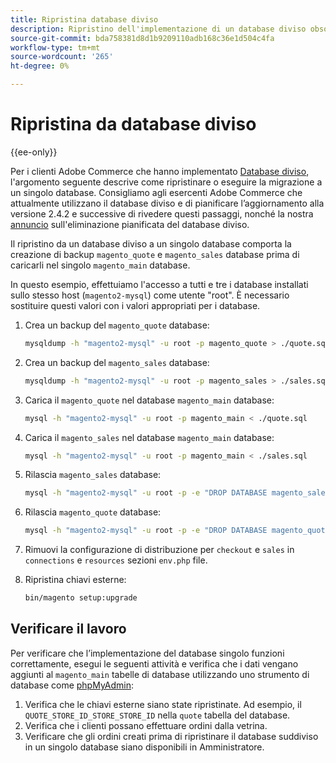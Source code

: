```yaml
---
title: Ripristina database diviso
description: Ripristino dell'implementazione di un database diviso obsoleta in un'unica implementazione di database.
source-git-commit: bda758381d8d1b9209110adb168c36e1d504c4fa
workflow-type: tm+mt
source-wordcount: '265'
ht-degree: 0%

---
```



# Ripristina da database diviso

{{ee-only}}

Per i clienti Adobe Commerce che hanno implementato [Database diviso](multi-master.md), l&#39;argomento seguente descrive come ripristinare o eseguire la migrazione a un singolo database. Consigliamo agli esercenti Adobe Commerce che attualmente utilizzano il database diviso e di pianificare l’aggiornamento alla versione 2.4.2 e successive di rivedere questi passaggi, nonché la nostra [annuncio](https://community.magento.com/t5/Magento-DevBlog/Deprecation-of-Split-Database-in-Magento-Commerce/ba-p/465187) sull&#39;eliminazione pianificata del database diviso.

Il ripristino da un database diviso a un singolo database comporta la creazione di backup `magento_quote` e `magento_sales` database prima di caricarli nel singolo `magento_main` database.

In questo esempio, effettuiamo l&#39;accesso a tutti e tre i database installati sullo stesso host (`magento2-mysql`) come utente &quot;root&quot;. È necessario sostituire questi valori con i valori appropriati per i database.

1. Crea un backup del `magento_quote` database:

   ```bash
   mysqldump -h "magento2-mysql" -u root -p magento_quote > ./quote.sql
   ```

1. Crea un backup del `magento_sales` database:

   ```bash
   mysqldump -h "magento2-mysql" -u root -p magento_sales > ./sales.sql
   ```

1. Carica il `magento_quote` nel database `magento_main` database:

   ```bash
   mysql -h "magento2-mysql" -u root -p magento_main < ./quote.sql
   ```

1. Carica il `magento_sales` nel database `magento_main` database:

   ```bash
   mysql -h "magento2-mysql" -u root -p magento_main < ./sales.sql
   ```

1. Rilascia `magento_sales` database:

   ```bash
   mysql -h "magento2-mysql" -u root -p -e "DROP DATABASE magento_sales;"
   ```

1. Rilascia `magento_quote` database:

   ```bash
   mysql -h "magento2-mysql" -u root -p -e "DROP DATABASE magento_quote;"
   ```

1. Rimuovi la configurazione di distribuzione per `checkout` e `sales` in `connections` e `resources` sezioni `env.php` file.
1. Ripristina chiavi esterne:

   ```bash
   bin/magento setup:upgrade
   ```

## Verificare il lavoro

Per verificare che l’implementazione del database singolo funzioni correttamente, esegui le seguenti attività e verifica che i dati vengano aggiunti al `magento_main` tabelle di database utilizzando uno strumento di database come [phpMyAdmin](https://devdocs.magento.com/guides/v2.4/install-gde/prereq/optional.html#install-optional-phpmyadmin):

1. Verifica che le chiavi esterne siano state ripristinate. Ad esempio, il `QUOTE_STORE_ID_STORE_STORE_ID` nella `quote` tabella del database.
1. Verifica che i clienti possano effettuare ordini dalla vetrina.
1. Verificare che gli ordini creati prima di ripristinare il database suddiviso in un singolo database siano disponibili in Amministratore.
